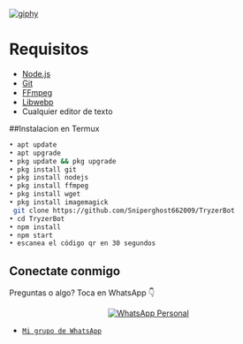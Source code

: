 <a href="https://imgbb.com/"><img src="https://i.ibb.co/H7MkMjc/giphy.webp" alt="giphy" border="0" /></a>
# Requisitos
* [Node.js](https://nodejs.org/en/)
* [Git](https://git-scm.com/downloads)
* [FFmpeg](https://github.com/BtbN/FFmpeg-Builds/releases/download/autobuild-2020-12-08-13-03/ffmpeg-n4.3.1-26-gca55240b8c-win64-gpl-4.3.zip)
* [Libwebp](https://developers.google.com/speed/webp/download)
* Cualquier editor de texto 

##Instalacion en Termux 
```bash
• apt update
• apt upgrade
• pkg update && pkg upgrade
• pkg install git 
• pkg install nodejs
• pkg install ffmpeg 
• pkg install wget
• pkg install imagemagick 
 git clone https://github.com/Sniperghost662009/TryzerBot
• cd TryzerBot
• npm install
• npm start
• escanea el código qr en 30 segundos
```

## Conectate conmigo
Preguntas o algo?
Toca en WhatsApp 👇
<p align="center">
 <a href="wa.me/524922108173"><img alt="WhatsApp Personal" src="https://img.shields.io/badge/WhatsApp-25D366?style=for-the-badge&logo=whatsapp&logoColor=black"/></a>
</p>

* [`Mi grupo de WhatsApp`](https://chat.whatsapp.com/FVIYOp8HY8d2e4AwWG7Qr1)
